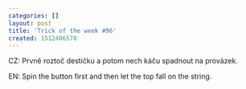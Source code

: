 ```yaml
---
categories: []
layout: post
title: 'Trick of the week #96'
created: 1512406578
---
```

CZ: Prvně roztoč destičku a potom nech káču spadnout na provázek.<br />

EN: Spin the button first and then let the top fall on the string.<br />


<!--<div class="youtube-player" data-id="ghGCvtXFsSs"></div>-->

<div class="youtube-player" data-id="ghGCvtXFsSs"></div>
